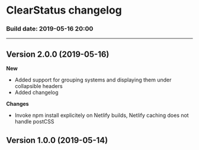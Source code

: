 # ClearStatus changelog #

### Build date: 2019-05-16 20:00 ###

<hr />

## Version 2.0.0 (2019-05-16) ##

**New**
- Added support for grouping systems and displaying them under collapsible headers
- Added changelog

**Changes**
- Invoke npm install explicitely on Netlify builds, Netlify caching does not handle postCSS

## Version 1.0.0 (2019-05-14) ##

